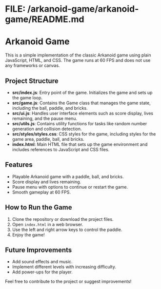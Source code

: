 # FILE: /arkanoid-game/arkanoid-game/README.md

# Arkanoid Game

This is a simple implementation of the classic Arkanoid game using plain JavaScript, HTML, and CSS. The game runs at 60 FPS and does not use any frameworks or canvas.

## Project Structure

- **src/index.js**: Entry point of the game. Initializes the game and sets up the game loop.
- **src/game.js**: Contains the Game class that manages the game state, including the ball, paddle, and bricks.
- **src/ui.js**: Handles user interface elements such as score display, lives remaining, and the pause menu.
- **src/utils.js**: Contains utility functions for tasks like random number generation and collision detection.
- **src/styles/styles.css**: CSS styles for the game, including styles for the game area, paddle, ball, and bricks.
- **index.html**: Main HTML file that sets up the game environment and includes references to JavaScript and CSS files.

## Features

- Playable Arkanoid game with a paddle, ball, and bricks.
- Score display and lives remaining.
- Pause menu with options to continue or restart the game.
- Smooth gameplay at 60 FPS.

## How to Run the Game

1. Clone the repository or download the project files.
2. Open `index.html` in a web browser.
3. Use the left and right arrow keys to control the paddle.
4. Enjoy the game!

## Future Improvements

- Add sound effects and music.
- Implement different levels with increasing difficulty.
- Add power-ups for the player.

Feel free to contribute to the project or suggest improvements!